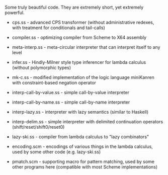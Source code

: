 Some truly beautiful code. They are extremely short, yet extremely powerful.

* cps.ss - advanced CPS transformer (without administrative redexes,
  with treatment for conditionals and tail-calls)

* compiler.ss - optimizing compiler from Scheme to X64 assembly

* meta-interp.ss - meta-circular interpreter that can interpret itself
  to any level

* infer.ss - Hindly-Milner style type inferencer for lambda calculus
  (without polymorphic types)

* mk-c.ss - modified implementation of the logic language miniKanren
  with constraint-based negation operator

* interp-call-by-value.ss - simple call-by-value interpreter

* interp-call-by-name.ss - simple call-by-name interpreter

* interp-lazy.ss - interpreter with lazy semantics (similar to
  Haskell)

* interp-delim.ss - simple interpreter with delimited continuation
  operators (shift/reset/shift0/reset0)

* lazy-ski.ss - compiler from lambda calculus to "lazy combinators"

* encoding.scm - encodings of various things in the lambda calculus,
  used by some other code (e.g. lazy-ski.ss)

* pmatch.scm - supporting macro for pattern matching, used by some
  other programs here (compatible with most Scheme implementations)

